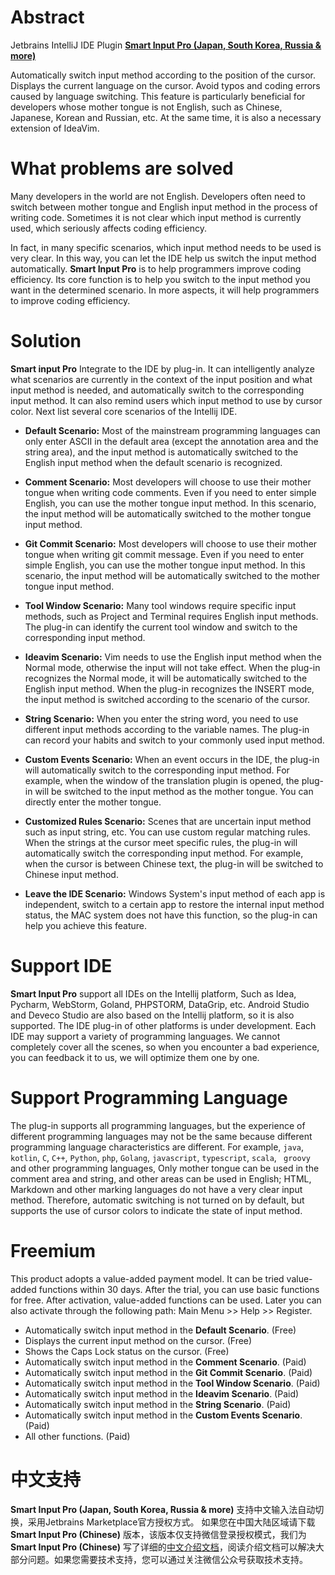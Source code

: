 # Abstract

Jetbrains IntelliJ IDE Plugin [**Smart Input Pro ​(Japan,​ South Korea,​ Russia & more)​**](https://plugins.jetbrains.com/plugin/25751)

Automatically switch input method according to the position of the cursor. Displays the current language on the cursor. Avoid typos and coding errors caused by language switching. This feature is particularly beneficial for developers whose mother tongue is not English, such as Chinese, Japanese, Korean and Russian, etc. At the same time, it is also a necessary extension of IdeaVim.

# What problems are solved

Many developers in the world are not English. Developers often need to switch between mother tongue and English input method in the process of writing code. Sometimes it is not clear which input method is currently used, which seriously affects coding efficiency.

In fact, in many specific scenarios, which input method needs to be used is very clear. In this way, you can let the IDE help us switch the input method automatically. **Smart Input Pro** is to help programmers improve coding efficiency. Its core function is to help you switch to the input method you want in the determined scenario. In more aspects, it will help programmers to improve coding efficiency.

# Solution

**Smart input Pro** Integrate to the IDE by plug-in. It can intelligently analyze what scenarios are currently in the context of the input position and what input method is needed, and automatically switch to the corresponding input method. It can also remind users which input method to use by cursor color. Next list several core scenarios of the Intellij IDE.

- **Default Scenario:** Most of the mainstream programming languages can only enter ASCII in the default area (except the annotation area and the string area), and the input method is automatically switched to the English input method when the default scenario is recognized.


- **Comment Scenario:** Most developers will choose to use their mother tongue when writing code comments. Even if you need to enter simple English, you can use the mother tongue input method. In this scenario, the input method will be automatically switched to the mother tongue input method.


- **Git Commit Scenario:** Most developers will choose to use their mother tongue when writing git commit message. Even if you need to enter simple English, you can use the mother tongue input method. In this scenario, the input method will be automatically switched to the mother tongue input method.


- **Tool Window Scenario:** Many tool windows require specific input methods, such as Project and Terminal requires English input methods. The plug-in can identify the current tool window and switch to the corresponding input method.


- **Ideavim Scenario:** Vim needs to use the English input method when the Normal mode, otherwise the input will not take effect. When the plug-in recognizes the Normal mode, it will be automatically switched to the English input method. When the plug-in recognizes the INSERT mode, the input method is switched according to the scenario of the cursor.


- **String Scenario:** When you enter the string word, you need to use different input methods according to the variable names. The plug-in can record your habits and switch to your commonly used input method.


- **Custom Events Scenario:** When an event occurs in the IDE, the plug-in will automatically switch to the corresponding input method. For example, when the window of the translation plugin is opened, the plug-in will be switched to the input method as the mother tongue. You can directly enter the mother tongue.


- **Customized Rules Scenario:** Scenes that are uncertain input method such as input string, etc. You can use custom regular matching rules. When the strings at the cursor meet specific rules, the plug-in will automatically switch the corresponding input method. For example, when the cursor is between Chinese text, the plug-in will be switched to Chinese input method.


- **Leave the IDE Scenario:** Windows System's input method of each app is independent, switch to a certain app to restore the internal input method status, the MAC system does not have this function, so the plug-in can help you achieve this feature.


# Support IDE

**Smart Input Pro** support all IDEs on the Intellij platform, Such as Idea, Pycharm, WebStorm, Goland, PHPSTORM, DataGrip, etc. Android Studio and Deveco Studio are also based on the Intellij platform, so it is also supported. The IDE plug-in of other platforms is under development. Each IDE may support a variety of programming languages. We cannot completely cover all the scenes, so when you encounter a bad experience, you can feedback it to us, we will optimize them one by one.

# Support Programming Language

The plug-in supports all programming languages, but the experience of different programming languages may not be the same because different programming language characteristics are different. For example, `java`, `kotlin`, `C`, `C++`, `Python`, `php`, `Golang`, `javascript`, `typescript`, `scala`, ` groovy` and other programming languages, Only mother tongue can be used in the comment area and string, and other areas can be used in English; HTML, Markdown and other marking languages do not have a very clear input method. Therefore, automatic switching is not turned on by default, but supports the use of cursor colors to indicate the state of input method.

# Freemium

This product adopts a value-added payment model. It can be tried value-added functions within 30 days. After the trial, you can use basic functions for free. After activation, value-added functions can be used. Later you can also activate through the following path: Main Menu >> Help >> Register.

- Automatically switch input method in the **Default Scenario**. (Free)
- Displays the current input method on the cursor. (Free)
- Shows the Caps Lock status on the cursor. (Free)
- Automatically switch input method in the **Comment Scenario**. (Paid)
- Automatically switch input method in the **Git Commit Scenario**. (Paid)
- Automatically switch input method in the **Tool Window Scenario**. (Paid)
- Automatically switch input method in the **Ideavim Scenario**. (Paid)
- Automatically switch input method in the **String Scenario**. (Paid)
- Automatically switch input method in the **Custom Events Scenario**. (Paid)
- All other functions. (Paid)

# 中文支持

**Smart Input Pro (Japan, South Korea, Russia & more)** 支持中文输入法自动切换，采用Jetbrains Marketplace官方授权方式。 如果您在中国大陆区域请下载 **Smart Input Pro (Chinese)** 版本，该版本仅支持微信登录授权模式，我们为 **Smart Input Pro (Chinese)** 写了详细的[中文介绍文档](https://xiaolvpuzi.cn/docs/smart-input-pro-doc.html#/)，阅读介绍文档可以解决大部分问题。如果您需要技术支持，您可以通过关注微信公众号获取技术支持。
